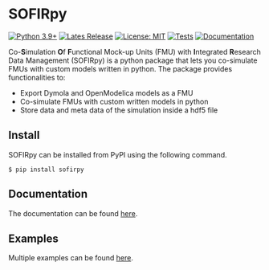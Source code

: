  # SOFIRpy
[![Python 3.9+](https://img.shields.io/badge/python-3.9+-blue.svg)](https://www.python.org/downloads/)
[![Lates Release](https://img.shields.io/pypi/v/sofirpy)](https://pypi.org/project/sofirpy/)
[![License: MIT](https://img.shields.io/badge/License-MIT-yellow.svg)](https://opensource.org/licenses/MIT)
[![Tests](https://github.com/fluid-systems/SOFIRpy/actions/workflows/tests.yml/badge.svg)](https://github.com/fluid-systems/SOFIRpy/actions/workflows/testing.yml)
[![Documentation](https://github.com/fluid-systems/SOFIRpy/actions/workflows/build_deploy_pages.yml/badge.svg)](https://fluid-systems.github.io/SOFIRpy/)

Co-**S**imulation **O**f **F**unctional Mock-up Units (FMU) with **I**ntegrated
**R**esearch Data Management (SOFIRpy) is a python package that lets you
co-simulate FMUs with custom models written in python.
The package provides functionalities to:
- Export Dymola and OpenModelica models as a FMU
- Co-simulate FMUs with custom written models in python
- Store data and meta data of the simulation inside a hdf5 file

 ## Install
SOFIRpy can be installed from PyPI using the following command.
```console
$ pip install sofirpy
```
## Documentation
The documentation can be found [here](https://fluid-systems.github.io/SOFIRpy).

## Examples
Multiple examples can be found [here](https://github.com/fluid-systems/SOFIRpy/tree/master/examples).
